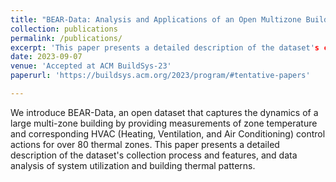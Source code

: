 ```yaml
---
title: "BEAR-Data: Analysis and Applications of an Open Multizone Building Dataset"
collection: publications
permalink: /publications/
excerpt: 'This paper presents a detailed description of the dataset's collection process and features, and data analysis of system utilization and building thermal patterns.'
date: 2023-09-07
venue: 'Accepted at ACM BuildSys-23'
paperurl: 'https://buildsys.acm.org/2023/program/#tentative-papers'

---
```

We introduce BEAR-Data, an open dataset that captures the dynamics of a large multi-zone building by providing measurements of zone temperature and corresponding HVAC (Heating, Ventilation, and Air Conditioning) control actions for over 80 thermal zones. This paper presents a detailed description of the dataset's collection process and features, and data analysis of system utilization and building thermal patterns. 

<!-- [Download paper here](https://link.springer.com/article/10.1007/s42979-022-01159-0)<br>
[Github link](https://github.com/rohithreddy0087/Hand-Drawn-Electrical-Circuit-Recognition-using-YOLOv5) -->
